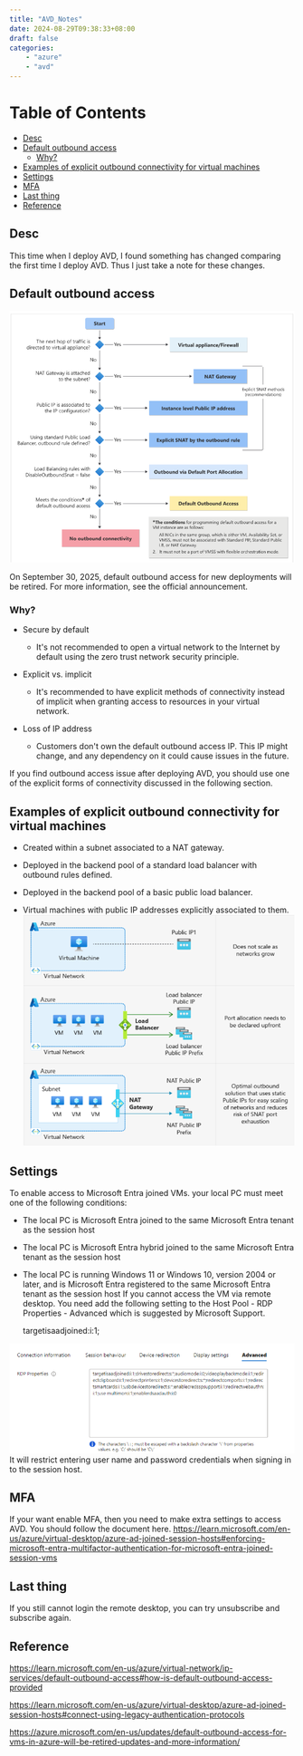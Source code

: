 ```yaml
---
title: "AVD_Notes"
date: 2024-08-29T09:38:33+08:00
draft: false
categories:
    - "azure"
    - "avd"
---
```

# Table of Contents
- [Desc](#desc)
- [Default outbound access](#default-outbound-access)
  - [Why?](#why)
- [Examples of explicit outbound connectivity for virtual machines](#examples-of-explicit-outbound-connectivity-for-virtual-machines)
- [Settings](#settings)
- [MFA](#mfa)
- [Last thing](#last-thing)
- [Reference](#reference)

## Desc
This time when I deploy AVD, I found something has changed comparing the first time I deploy AVD. Thus I just take a note for these changes.

## Default outbound access
![alt text](image-2.png)

On September 30, 2025, default outbound access for new deployments will be retired. For more information, see the official announcement.

### Why?
- Secure by default
   - It's not recommended to open a virtual network to the Internet by default using the zero trust network security principle.
  
- Explicit vs. implicit
   - It's recommended to have explicit methods of connectivity instead of implicit when granting access to resources in your virtual network.

- Loss of IP address
   - Customers don't own the default outbound access IP. This IP might change, and any dependency on it could cause issues in the future.
  
If you find outbound access issue after deploying AVD, you should use one of the explicit forms of connectivity discussed in the following section.

## Examples of explicit outbound connectivity for virtual machines
- Created within a subnet associated to a NAT gateway.

- Deployed in the backend pool of a standard load balancer with outbound rules defined.

- Deployed in the backend pool of a basic public load balancer.

- Virtual machines with public IP addresses explicitly associated to them.
![alt text](image.png)


## Settings
To enable access to Microsoft Entra joined VMs. your local PC must meet one of the following conditions:
- The local PC is Microsoft Entra joined to the same Microsoft Entra tenant as the session host
- The local PC is Microsoft Entra hybrid joined to the same Microsoft Entra tenant as the session host
- The local PC is running Windows 11 or Windows 10, version 2004 or later, and is Microsoft Entra registered to the same Microsoft Entra tenant as the session host
If you cannot access the VM via remote desktop. You need add the following setting to the Host Pool - RDP Properties - Advanced which is suggested by Microsoft Support.

    targetisaadjoined:i:1;


![alt text](image-3.png)
It will restrict entering user name and password credentials when signing in to the session host.

## MFA
If your want enable MFA, then you need to make extra settings to access AVD.
You should follow the document here. https://learn.microsoft.com/en-us/azure/virtual-desktop/azure-ad-joined-session-hosts#enforcing-microsoft-entra-multifactor-authentication-for-microsoft-entra-joined-session-vms


## Last thing
If you still cannot login the remote desktop, you can try unsubscribe and subscribe again.

## Reference
https://learn.microsoft.com/en-us/azure/virtual-network/ip-services/default-outbound-access#how-is-default-outbound-access-provided

https://learn.microsoft.com/en-us/azure/virtual-desktop/azure-ad-joined-session-hosts#connect-using-legacy-authentication-protocols

https://azure.microsoft.com/en-us/updates/default-outbound-access-for-vms-in-azure-will-be-retired-updates-and-more-information/